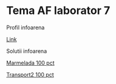 # Tema AF laborator 7
Profil infoarena

[Link](https://www.infoarena.ro/utilizator/vali_27)

Solutii infoarena

[Marmelada 100 pct](https://www.infoarena.ro/job_detail/2823364)

[Transport2 100 pct](https://www.infoarena.ro/job_detail/2823384)

